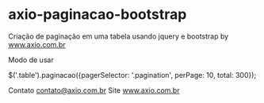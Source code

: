 # axio-paginacao-bootstrap
Criação de paginação em uma tabela usando jquery e bootstrap by www.axio.com.br

Modo de usar

$('.table').paginacao({pagerSelector: '.pagination', perPage: 10, total: 300});

Contato <a href='mailto:contato@axio.com.br'>contato@axio.com.br</a>
Site <a href='http://www.axio.com.br' target='_blank'>www.axio.com.br</a>
